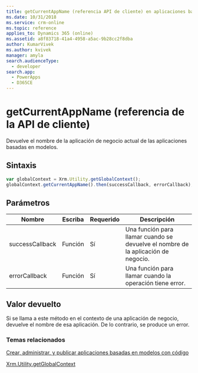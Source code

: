 ```yaml
---
title: getCurrentAppName (referencia API de cliente) en aplicaciones basadas en modelo| Microsoft Docs
ms.date: 10/31/2018
ms.service: crm-online
ms.topic: reference
applies_to: Dynamics 365 (online)
ms.assetid: a8f83718-41a4-4958-a5ac-9b28cc2f8dba
author: KumarVivek
ms.author: kvivek
manager: amyla
search.audienceType:
  - developer
search.app:
  - PowerApps
  - D365CE
---
```

# <a name="getcurrentappname-client-api-reference"></a>getCurrentAppName (referencia de la API de cliente)



Devuelve el nombre de la aplicación de negocio actual de las aplicaciones basadas en modelos.

## <a name="syntax"></a>Sintaxis

```JavaScript
var globalContext = Xrm.Utility.getGlobalContext();
globalContext.getCurrentAppName().then(successCallback, errorCallback);
``` 

## <a name="parameters"></a>Parámetros

|Nombre |Escriba |Requerido |Descripción |
|---|---|---|---|
|successCallback |Función |Sí |Una función para llamar cuando se devuelve el nombre de la aplicación de negocio.  |
|errorCallback |Función |Sí |Una función para llamar cuando la operación tiene error.  |

## <a name="return-value"></a>Valor devuelto

Si se llama a este método en el contexto de una aplicación de negocio, devuelve el nombre de esa aplicación. De lo contrario, se produce un error.

### <a name="related-topics"></a>Temas relacionados

[Crear, administrar, y publicar aplicaciones basadas en modelos con código](../../../../create-manage-model-driven-apps-using-code.md)

[Xrm.Utility.getGlobalContext](../getGlobalContext.md)


